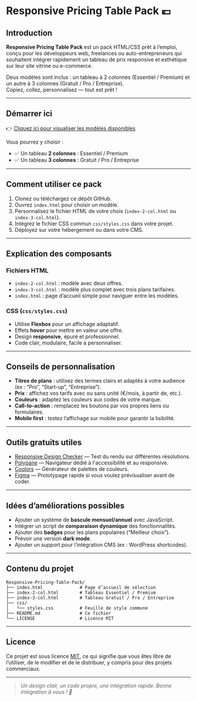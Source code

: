 # Responsive Pricing Table Pack 💶

## Introduction

**Responsive Pricing Table Pack** est un pack HTML/CSS prêt à l’emploi, conçu pour les développeurs web, freelances ou auto-entrepreneurs qui souhaitent intégrer rapidement un tableau de prix responsive et esthétique sur leur site vitrine ou e-commerce.

Deux modèles sont inclus : un tableau à 2 colonnes (Essentiel / Premium) et un autre à 3 colonnes (Gratuit / Pro / Entreprise).  
Copiez, collez, personnalisez — tout est prêt !

---

## Démarrer ici

👉 [Cliquez ici pour visualiser les modèles disponibles](https://julien-webcom-studio.github.io/Responsive-Pricing-Table-Pack/)

Vous pourrez y choisir :
- ✅ Un tableau **2 colonnes** : Essentiel / Premium
- ✅ Un tableau **3 colonnes** : Gratuit / Pro / Entreprise

---

## Comment utiliser ce pack

1. Clonez ou téléchargez ce dépôt GitHub.
2. Ouvrez `index.html` pour choisir un modèle.
3. Personnalisez le fichier HTML de votre choix (`index-2-col.html` ou `index-3-col.html`).
4. Intégrez le fichier CSS commun `css/styles.css` dans votre projet.
5. Déployez sur votre hébergement ou dans votre CMS.

---

## Explication des composants

### Fichiers HTML
- `index-2-col.html` : modèle avec deux offres.
- `index-3-col.html` : modèle plus complet avec trois plans tarifaires.
- `index.html` : page d’accueil simple pour naviguer entre les modèles.

### CSS (`css/styles.css`)
- Utilise **Flexbox** pour un affichage adaptatif.
- Effets **hover** pour mettre en valeur une offre.
- Design **responsive**, épuré et professionnel.
- Code clair, modulaire, facile à personnaliser.

---

## Conseils de personnalisation

- **Titres de plans** : utilisez des termes clairs et adaptés à votre audience (ex : “Pro”, “Start-up”, “Entreprise”).
- **Prix** : affichez vos tarifs avec ou sans unité (€/mois, à partir de, etc.).
- **Couleurs** : adaptez les couleurs aux codes de votre marque.
- **Call-to-action** : remplacez les boutons par vos propres liens ou formulaires.
- **Mobile first** : testez l’affichage sur mobile pour garantir la lisibilité.

---

## Outils gratuits utiles

- [Responsive Design Checker](https://www.responsivedesignchecker.com/) — Test du rendu sur différentes résolutions.
- [Polypane](https://polypane.app/) — Navigateur dédié à l'accessibilité et au responsive.
- [Coolors](https://coolors.co/) — Générateur de palettes de couleurs.
- [Figma](https://figma.com/) — Prototypage rapide si vous voulez prévisualiser avant de coder.

---

## Idées d’améliorations possibles

- Ajouter un système de **bascule mensuel/annuel** avec JavaScript.
- Intégrer un script de **comparaison dynamique** des fonctionnalités.
- Ajouter des **badges** pour les plans populaires (“Meilleur choix”).
- Prévoir une version **dark mode**.
- Ajouter un support pour l’intégration CMS (ex : WordPress shortcodes).

---

## Contenu du projet

```
Responsive-Pricing-Table-Pack/
├── index.html              # Page d’accueil de sélection
├── index-2-col.html        # Tableau Essentiel / Premium
├── index-3-col.html        # Tableau Gratuit / Pro / Entreprise
├── css/
│   └── styles.css          # Feuille de style commune
├── README.md               # Ce fichier
└── LICENSE                 # Licence MIT
```

---

## Licence

Ce projet est sous licence [MIT](LICENSE), ce qui signifie que vous êtes libre de l’utiliser, de le modifier et de le distribuer, y compris pour des projets commerciaux.

---

> _Un design clair, un code propre, une intégration rapide. Bonne intégration à vous ! 🚀_
